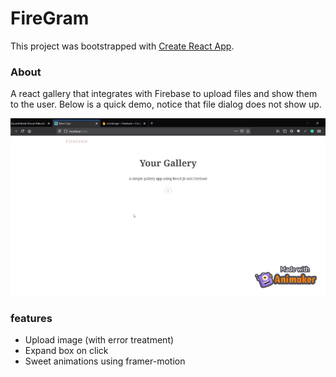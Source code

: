 # FireGram

This project was bootstrapped with [Create React App](https://github.com/facebook/create-react-app).

### About

A react gallery that integrates with Firebase to upload files and show them to the user. Below is a quick demo, notice that file dialog does not show up.

![Demo](./assets/demo.gif)

### features
- Upload image (with error treatment)
- Expand box on click
- Sweet animations using framer-motion